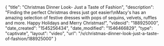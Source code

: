 {
    "title": "Christmas Dinner Look- Just a Taste of Fashion",
    "description": "Finding the perfect Christmas dress just got easier!\nMacy's has an amazing selection of festive dresses with pops of sequins, velvets, ruffles and more. Happy Holidays and Merry Christmas!",
    "videoid": "188925000",
    "date_created": "1545256434",
    "date_modified": "1546466829",
    "type": "captivate",
    "layout": "video",
    "url": "\/v\/christmas-dinner-look-just-a-taste-of-fashion\/188925000"
}